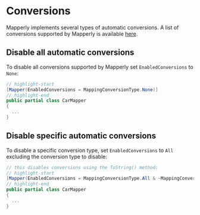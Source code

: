 # Conversions

Mapperly implements several types of automatic conversions.
A list of conversions supported by Mapperly is available [here](../api/riok.mapperly.abstractions.mappingconversiontype#fields).

## Disable all automatic conversions

To disable all conversions supported by Mapperly set `EnabledConversions` to `None`:
```csharp
// highlight-start
[Mapper(EnabledConversions = MappingConversionType.None)]
// highlight-end
public partial class CarMapper
{
  ...
}
```

## Disable specific automatic conversions

To disable a specific conversion type, set `EnabledConversions` to `All` excluding the conversion type to disable:
```csharp
// this disables conversions using the ToString() method:
// highlight-start
[Mapper(EnabledConversions = MappingConversionType.All & ~MappingConversionType.ToStringMethod)]
// highlight-end
public partial class CarMapper
{
  ...
}
```
